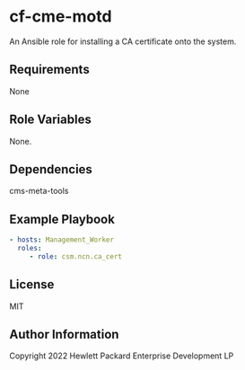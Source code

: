 cf-cme-motd
=========

An Ansible role for installing a CA certificate onto the system.

Requirements
------------

None

Role Variables
--------------

None.

Dependencies
------------

cms-meta-tools

Example Playbook
----------------

```yaml
- hosts: Management_Worker
  roles:
     - role: csm.ncn.ca_cert
```

License
-------

MIT

Author Information
------------------

Copyright 2022 Hewlett Packard Enterprise Development LP
